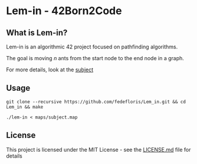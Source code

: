 # Lem-in - 42Born2Code

## What is Lem-in?
Lem-in is an algorithmic 42 project focused on pathfinding algorithms.

The goal is moving *n* ants from the start node to the end node in a graph.

For more details, look at the [subject](subject.pdf)

## Usage
```console
git clone --recursive https://github.com/fedefloris/Lem_in.git && cd Lem_in && make
```
```console
./lem-in < maps/subject.map
```
## License
This project is licensed under the MIT License - see the [LICENSE.md](LICENSE) file for details
